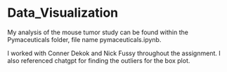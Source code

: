 # Data_Visualization

My analysis of the mouse tumor study can be found within the Pymaceuticals folder, file name pymaceuticals.ipynb.

I worked with Conner Dekok and Nick Fussy throughout the assignment. I also referenced chatgpt for finding the outliers for the box plot.